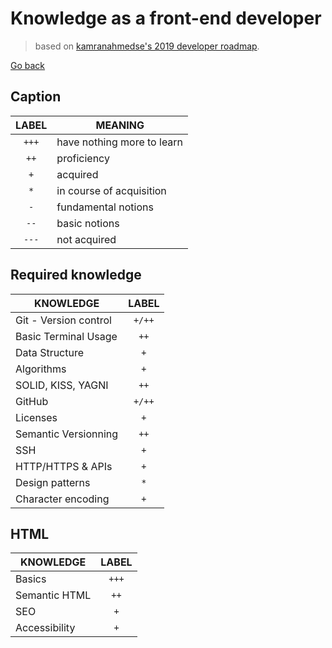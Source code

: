 # Knowledge as a front-end developer

> based on [kamranahmedse's 2019 developer roadmap](https://github.com/kamranahmedse/developer-roadmap).

[Go back](../README.md)

## Caption

| **LABEL** |        **MEANING**         |
|:---------:|----------------------------|
|   `+++`   | have nothing more to learn |
|   `++`    | proficiency                |
|   `+`     | acquired                   |
|   `*`     | in course of acquisition   |
|   `-`     | fundamental notions        |
|   `--`    | basic notions              |
|   `---`   | not acquired               |

## Required knowledge

|     **KNOWLEDGE**     | **LABEL** |
|-----------------------|:---------:|
| Git - Version control |  `+/++`   |
| Basic Terminal Usage  |  `++`     |
| Data Structure        |  `+`      |
| Algorithms            |  `+`      |
| SOLID, KISS, YAGNI    |  `++`     |
| GitHub                |  `+/++`   |
| Licenses              |  `+`      |
| Semantic Versionning  |  `++`     |
| SSH                   |  `+`      |
| HTTP/HTTPS & APIs     |  `+`      |
| Design patterns       |  `*`      |
| Character encoding    |  `+`      |

## HTML

|     **KNOWLEDGE**     | **LABEL** |
|-----------------------|:---------:|
| Basics                |   `+++`   |
| Semantic HTML         |   `++`    |
| SEO                   |   `+`     |
| Accessibility         |   `+`     |
